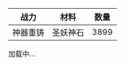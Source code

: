 <!-- 载入 footer 样式 -->
<link rel="stylesheet" href="/footer.css" />
<!-- 载入 footer 样式 -->

|战力|材料|数量|
|:---:|:---:|:---:|
|神器重铸|圣妖神石|3899|

  <!-- Footer -->
  <div class="footer-wrapper">
    <footer id="footer-container">加载中...</footer>
  </div>
  <script src="/load-footer.js"></script>
<!-- footer -->
